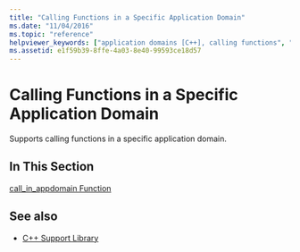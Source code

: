 ```yaml
---
title: "Calling Functions in a Specific Application Domain"
ms.date: "11/04/2016"
ms.topic: "reference"
helpviewer_keywords: ["application domains [C++], calling functions", "functions [C++], calling in specific application domains"]
ms.assetid: e1f59b39-8ffe-4a03-8e40-99593ce18d57
---
```

# Calling Functions in a Specific Application Domain

Supports calling functions in a specific application domain.

## In This Section

[call_in_appdomain Function](../dotnet/call-in-appdomain-function.md)

## See also

- [C++ Support Library](../dotnet/cpp-support-library.md)

